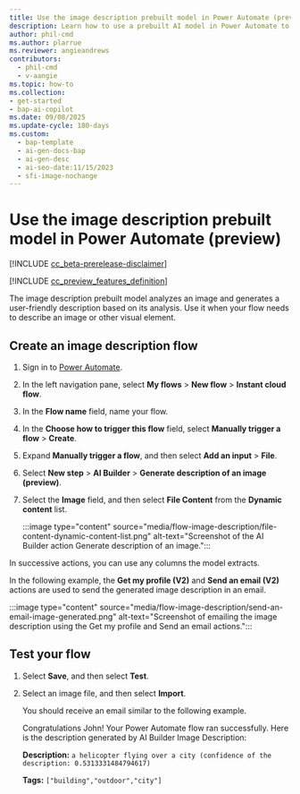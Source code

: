 ```yaml
---
title: Use the image description prebuilt model in Power Automate (preview)
description: Learn how to use a prebuilt AI model in Power Automate to generate a description of an image as part of a flow.
author: phil-cmd
ms.author: plarrue
ms.reviewer: angieandrews
contributors:
  - phil-cmd
  - v-aangie
ms.topic: how-to
ms.collection: 
- get-started
- bap-ai-copilot
ms.date: 09/08/2025
ms.update-cycle: 180-days
ms.custom:
  - bap-template
  - ai-gen-docs-bap
  - ai-gen-desc
  - ai-seo-date:11/15/2023
  - sfi-image-nochange
---
```


# Use the image description prebuilt model in Power Automate (preview)

[!INCLUDE [cc_beta-prerelease-disclaimer](./includes/cc-beta-prerelease-disclaimer.md)]

[!INCLUDE [cc_preview_features_definition](./includes/cc-preview-features-definition.md)]

The image description prebuilt model analyzes an image and generates a user-friendly description based on its analysis. Use it when your flow needs to describe an image or other visual element.

## Create an image description flow

1. Sign in to [Power Automate](https://make.powerautomate.com/).

1. In the left navigation pane, select **My flows** > **New flow** > **Instant cloud flow**.

1. In the **Flow name** field, name your flow.

1. In the **Choose how to trigger this flow** field, select **Manually trigger a flow** > **Create**.

1. Expand **Manually trigger a flow**, and then select **Add an input** > **File**.

1. Select **New step** > **AI Builder** > **Generate description of an image (preview)**.

1. Select the **Image** field, and then select **File Content** from the **Dynamic content** list.

    :::image type="content" source="media/flow-image-description/file-content-dynamic-content-list.png" alt-text="Screenshot of the AI Builder action Generate description of an image.":::

In successive actions, you can use any columns the model extracts.

In the following example, the **Get my profile (V2)** and **Send an email (V2)** actions are used to send the generated image description in an email.

:::image type="content" source="media/flow-image-description/send-an-email-image-generated.png" alt-text="Screenshot of emailing the image description using the Get my profile and Send an email actions.":::

## Test your flow

1. Select **Save**, and then select **Test**.

1. Select an image file, and then select **Import**.

    You should receive an email similar to the following example.

    Congratulations John! Your Power Automate flow ran successfully. Here is the description generated by AI Builder Image Description:

    **Description:** `a helicopter flying over a city (confidence of the description: 0.5313331484794617)`

    **Tags:** `["building","outdoor","city"]`
